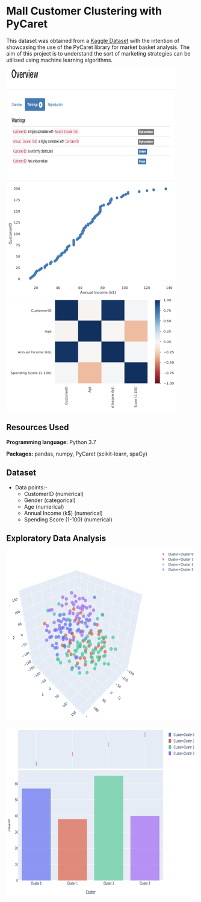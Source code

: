 # Mall Customer Clustering with PyCaret
This dataset was obtained from a [Kaggle Dataset](https://www.kaggle.com/vjchoudhary7/customer-segmentation-tutorial-in-python) with the intention of showcasing the use of the PyCaret library for market basket analysis. The aim of this project is to understand the sort of marketing strategies can be utilised using machine learning algorithms. 

<p float="left">
  <img src="https://github.com/PannaD8ta/Mall_Customer_Clustering_PyCaret/blob/main/Overview1.png" alt="Overview1" width="450" height="300"/>
  <img src="https://github.com/PannaD8ta/Mall_Customer_Clustering_PyCaret/blob/main/scatterplot.png" alt="scatterplot" width="450" height="300"/>
  <img src="https://github.com/PannaD8ta/Mall_Customer_Clustering_PyCaret/blob/main/pearson_correlation.png" alt="pearson_correlation" width="450" height="300"/>
</p>

## Resources Used
**Programming language:** Python 3.7

**Packages:** pandas, numpy, PyCaret (scikit-learn, spaCy)

## Dataset

- Data points:-
  - CustomerID (numerical) 
  - Gender (categorical)
  - Age (numerical)
  - Annual Income (k$) (numerical)
  - Spending Score (1-100) (numerical)
  
## Exploratory Data Analysis
<p float="left">
  <img src="https://github.com/PannaD8ta/Mall_Customer_Clustering_PyCaret/blob/main/3d_tsne.png" alt="3d_tsne" width="600" height="450"/>
    &nbsp;&nbsp;&nbsp;&nbsp;&nbsp;&nbsp;&nbsp;&nbsp;
  <img src="https://github.com/PannaD8ta/Mall_Customer_Clustering_PyCaret/blob/main/bar.png" alt="bar" width="600" height="450"/>
</p>
